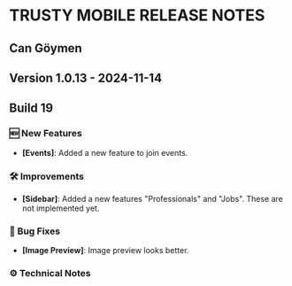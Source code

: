 # TRUSTY MOBILE RELEASE NOTES
## Can Göymen
## Version 1.0.13 - 2024-11-14
## Build 19

### 🆕 New Features

- **[Events]**: Added a new feature to join events.

### 🛠️ Improvements

- **[Sidebar]**: Added a new features "Professionals" and "Jobs". These are not implemented yet.

### 🐛 Bug Fixes

- **[Image Preview]**: Image preview looks better.

### ⚙️ Technical Notes
